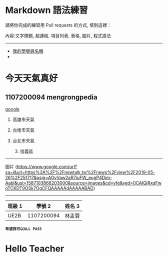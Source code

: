 # Markdown 語法練習

請將你完成的練習用 Pull requests 的方式, 填到這裡：

內容:文字標題, 超連結, 項目列表, 表格, 圖片, 程式語法

---

* [我的學號與名稱](https://github.com/devinliang/gitest/)
* 
# 今天天氣真好
## 1107200094 mengrongpedia
[google](https://www.google.com.tw/)
1. 高雄市天氣
2. 台南市天氣
2. 台北市天氣

	3. 信義區
---
圖片
(https://www.google.com/url?sa=i&url=https%3A%2F%2Fnewtalk.tw%2Fnews%2Fview%2F2019-05-26%2F251717&psig=AOvVaw2aR7iuFW_eugP4Dim-Aabl&ust=1587103866203000&source=images&cd=vfe&ved=0CAIQjRxqFwoTCKDT9OSk7OgCFQAAAAAdAAAAABAD)
	
---
| 班級 1 | 學號 2 | 姓名 3 |
|---------|---------|----------|
| UE2B     |1107200094      | 林孟蓉      |


<strong>` 希望我可以ALL PASS `</strong>
<!DOCTYPE html>
<html lang="en">
<head>
    <meta charset="UTF-8">
    <meta name="viewport" content="width=device-width, initial-scale=1.0">
    <meta http-equiv="X-UA-Compatible" content="ie=edge">
    <title>嗨老師</title>
</head>
<body>
<h1>Hello Teacher</h1>
</body>
</html>
